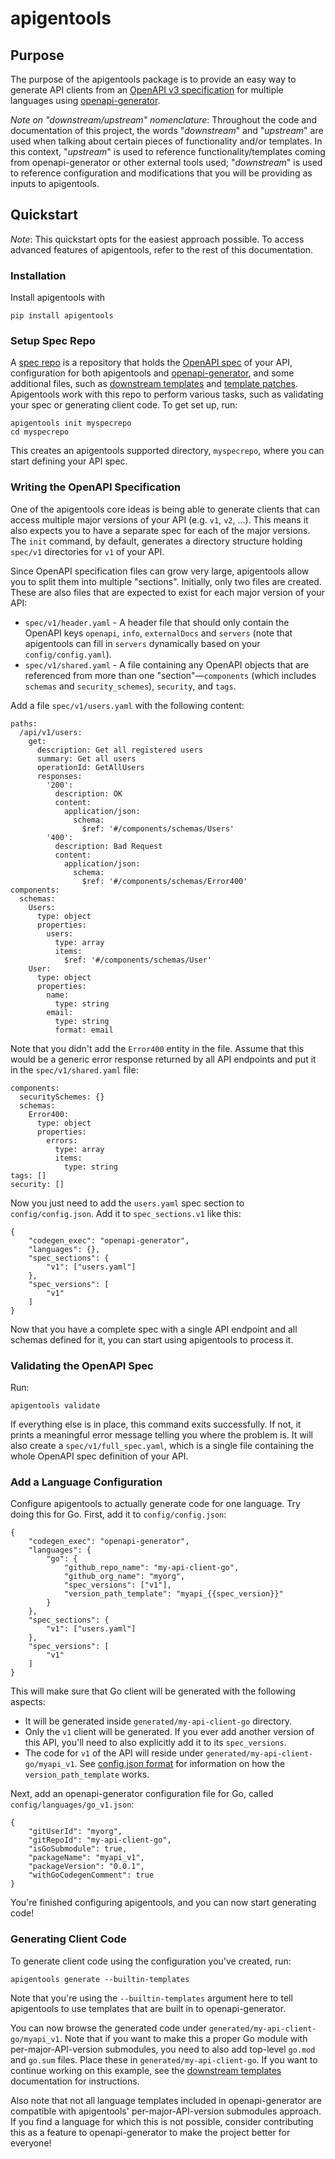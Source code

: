 #  apigentools

## Purpose

The purpose of the apigentools package is to provide an easy way to generate API clients from an [OpenAPI v3 specification](https://github.com/OAI/OpenAPI-Specification/) for multiple languages using [openapi-generator](https://github.com/OpenAPITools/openapi-generator).

*Note on "downstream/upstream" nomenclature*: Throughout the code and documentation of this project, the words "*downstream*" and "*upstream*" are used when talking about certain pieces of functionality and/or templates. In this context, "*upstream*" is used to reference functionality/templates coming from openapi-generator or other external tools used; "*downstream*" is used to reference configuration and modifications that you will be providing as inputs to apigentools.

## Quickstart

*Note*: This quickstart opts for the easiest approach possible. To access advanced features of apigentools, refer to the rest of this documentation.

### Installation

Install apigentools with

```
pip install apigentools
```

### Setup Spec Repo

A [spec repo](spec_repo.md) is a repository that holds the [OpenAPI spec](https://www.openapis.org/) of your API, configuration for both apigentools and [openapi-generator](https://github.com/OpenAPITools/openapi-generator), and some additional files, such as [downstream templates](workflow.md#add-downstream-templates) and [template patches](workflow.md#add-template-patches). Apigentools work with this repo to perform various tasks, such as validating your spec or generating client code. To get set up, run:

```
apigentools init myspecrepo
cd myspecrepo
```

This creates an apigentools supported directory, `myspecrepo`, where you can start defining your API spec.

### Writing the OpenAPI Specification

One of the apigentools core ideas is being able to generate clients that can access multiple major versions of your API (e.g. `v1`, `v2`, ...). This means it also expects you to have a separate spec for each of the major versions. The `init` command, by default, generates a directory structure holding `spec/v1` directories for `v1` of your API.

Since OpenAPI specification files can grow very large, apigentools allow you to split them into multiple "sections". Initially, only two files are created. These are also files that are expected to exist for each major version of your API:

* `spec/v1/header.yaml` - A header file that should only contain the OpenAPI keys `openapi`, `info`, `externalDocs` and `servers` (note that apigentools can fill in `servers` dynamically based on your `config/config.yaml`).
* `spec/v1/shared.yaml` - A file containing any OpenAPI objects that are referenced from more than one "section"—`components` (which includes `schemas` and `security_schemes`), `security`, and `tags`.

Add a file `spec/v1/users.yaml` with the following content:

```
paths:
  /api/v1/users:
    get:
      description: Get all registered users
      summary: Get all users
      operationId: GetAllUsers
      responses:
        '200':
          description: OK
          content:
            application/json:
              schema:
                $ref: '#/components/schemas/Users'
        '400':
          description: Bad Request
          content:
            application/json:
              schema:
                $ref: '#/components/schemas/Error400'
components:
  schemas:
    Users:
      type: object
      properties:
        users:
          type: array
          items:
            $ref: '#/components/schemas/User'
    User:
      type: object
      properties:
        name:
          type: string
        email:
          type: string
          format: email
```

Note that you didn't add the `Error400` entity in the file. Assume that this would be a generic error response returned by all API endpoints and put it in the `spec/v1/shared.yaml` file:

```
components:
  securitySchemes: {}
  schemas:
    Error400:
      type: object
      properties:
        errors:
          type: array
          items:
            type: string
tags: []
security: []
```

Now you just need to add the `users.yaml` spec section to `config/config.json`. Add it to `spec_sections.v1` like this:

```
{
    "codegen_exec": "openapi-generator",
    "languages": {},
    "spec_sections": {
        "v1": ["users.yaml"]
    },
    "spec_versions": [
        "v1"
    ]
}
```

Now that you have a complete spec with a single API endpoint and all schemas defined for it, you can start using apigentools to process it.

### Validating the OpenAPI Spec

Run:

```
apigentools validate
```

If everything else is in place, this command exits successfully. If not, it prints a meaningful error message telling you where the problem is. It will also create a `spec/v1/full_spec.yaml`, which is a single file containing the whole OpenAPI spec definition of your API.

### Add a Language Configuration

Configure apigentools to actually generate code for one language. Try doing this for Go. First, add it to `config/config.json`:

```
{
    "codegen_exec": "openapi-generator",
    "languages": {
        "go": {
            "github_repo_name": "my-api-client-go",
            "github_org_name": "myorg",
            "spec_versions": ["v1"],
            "version_path_template": "myapi_{{spec_version}}"
        }
    },
    "spec_sections": {
        "v1": ["users.yaml"]
    },
    "spec_versions": [
        "v1"
    ]
}
```

This will make sure that Go client will be generated with the following aspects:

* It will be generated inside `generated/my-api-client-go` directory.
* Only the `v1` client will be generated. If you ever add another version of this API, you'll need to also explicitly add it to its `spec_versions`.
* The code for `v1` of the API will reside under `generated/my-api-client-go/myapi_v1`. See [config.json format](spec_repo.md#configconfigjson) for information on how the `version_path_template` works.

Next, add an openapi-generator configuration file for Go, called `config/languages/go_v1.json`:

```
{
    "gitUserId": "myorg",
    "gitRepoId": "my-api-client-go",
    "isGoSubmodule": true,
    "packageName": "myapi_v1",
    "packageVersion": "0.0.1",
    "withGoCodegenComment": true
}
```

You're finished configuring apigentools, and you can now start generating code!

### Generating Client Code

To generate client code using the configuration you've created, run:

```
apigentools generate --builtin-templates
```

Note that you're using the `--builtin-templates` argument here to tell apigentools to use templates that are built in to openapi-generator.

You can now browse the generated code under `generated/my-api-client-go/myapi_v1`. Note that if you want to make this a proper Go module with per-major-API-version submodules, you need to also add top-level `go.mod` and `go.sum` files. Place these in `generated/my-api-client-go`. If you want to continue working on this example, see the [downstream templates](workflow.md#add-downstream-templates) documentation for instructions.

Also note that not all language templates included in openapi-generator are compatible with apigentools' per-major-API-version submodules approach. If you find a language for which this is not possible, consider contributing this as a feature to openapi-generator to make the project better for everyone!
